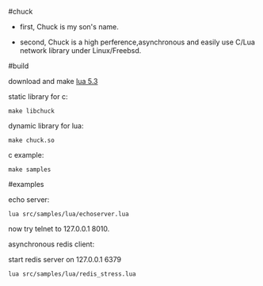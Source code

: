 #chuck

* first, Chuck is my son's name.

* second, Chuck is a high perference,asynchronous and easily use C/Lua network library under Linux/Freebsd.

#build

download and make [lua 5.3](http://www.lua.org/)

static library for c:

	make libchuck

dynamic library for lua:

	make chuck.so

c example:

	make samples


#examples

echo server:

	lua src/samples/lua/echoserver.lua

now try telnet to 127.0.0.1 8010.

asynchronous redis client:

start redis server on 127.0.0.1 6379

	lua src/samples/lua/redis_stress.lua 	



